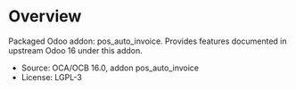 # Overview

Packaged Odoo addon: pos_auto_invoice. Provides features documented in upstream Odoo 16 under this addon.

- Source: OCA/OCB 16.0, addon pos_auto_invoice
- License: LGPL-3
